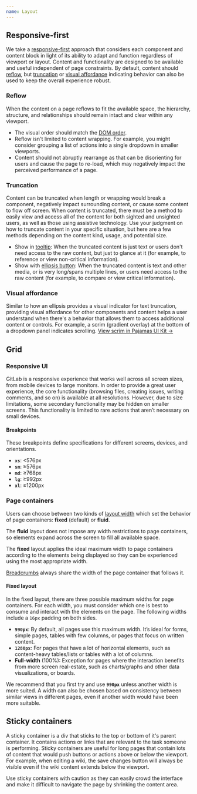 ```yaml
---
name: Layout
---
```


## Responsive-first

We take a [responsive-first](/product-foundations/layout#responsive-ui) approach that considers each component and content block in light of its ability to adapt and function regardless of viewport or layout. Content and functionality are designed to be available and useful independent of page constraints. By default, content should [reflow](#reflow), but [truncation](#truncation) or [visual affordance](#visual-affordance) indicating behavior can also be used to keep the overall experience robust.

### Reflow

When the content on a page reflows to fit the available space, the hierarchy, structure, and relationships should remain intact and clear within any viewport. 
- The visual order should match the [DOM order](https://www.w3.org/WAI/WCAG21/Techniques/css/C27). 
- Reflow isn't limited to content wrapping. For example, you might consider grouping a list of actions into a single dropdown in smaller viewports.
- Content should not abruptly rearrange as that can be disorienting for users and cause the page to re-load, which may negatively impact the perceived performance of a page. 

### Truncation

Content can be truncated when length or wrapping would break a component, negatively impact surrounding content, or cause some content to flow off screen. When content is truncated, there must be a method to easily view and access all of the content for both sighted and unsighted users, as well as those using assistive technology. Use your judgment on how to truncate content in your specific situation, but here are a few methods depending on the content kind, usage, and potential size.

- Show in [tooltip](/components/tooltip): When the truncated content is just text or users don't need access to the raw content, but just to glance at it (for example, to reference or view non-critical information).
- Show with [ellipsis button](/components/button#ellipsis): When the truncated content is text and other media, or is very long/spans multiple lines, or users need access to the raw content (for example, to compare or view critical information).

### Visual affordance

Similar to how an ellipsis provides a visual indicator for text truncation, providing visual affordance for other components and content helps a user understand when there's a behavior that allows them to access additional content or controls. For example, a scrim (gradient overlay) at the bottom of a dropdown panel indicates scrolling. [View scrim in Pajamas UI Kit →](https://www.figma.com/file/qEddyqCrI7kPSBjGmwkZzQ/Component-library?node-id=12053%3A184)

## Grid

### Responsive UI

GitLab is a responsive experience that works well across all screen sizes, from mobile devices to large monitors. In order to provide a great user experience, the core functionality (browsing files, creating issues, writing comments, and so on) is available at all resolutions. However, due to size limitations, some secondary functionality may be hidden on smaller screens. This functionality is limited to rare actions that aren’t necessary on small devices.

#### Breakpoints

These breakpoints define specifications for different screens, devices, and orientations.

- **`xs`**: <576px
- **`sm`**: ≥576px
- **`md`**: ≥768px
- **`lg`**: ≥992px
- **`xl`**: ≥1200px

### Page containers

Users can choose between two kinds of [layout width](https://docs.gitlab.com/ee/user/profile/preferences.html#layout-width) which set the behavior of page containers: **fixed** (default) or **fluid**.

The **fluid** layout does not impose any width restrictions to page containers, so elements expand across the screen to fill all available space.

The **fixed** layout applies the ideal maximum width to page containers according to the elements being displayed so they can be experienced using the most appropriate width.

[Breadcrumbs](/components/breadcrumb) always share the width of the page container that follows it.

#### Fixed layout

In the fixed layout, there are three possible maximum widths for page containers. For each width, you must consider which one is best to consume and interact with the elements on the page. The following widths include a `16px` padding on both sides.

- **`990px`**: By default, all pages use this maximum width. It’s ideal for forms, simple pages, tables with few columns, or pages that focus on written content.
- **`1280px`**: For pages that have a lot of horizontal elements, such as content-heavy tables/lists or tables with a lot of columns.
- **Full-width** (100%): Exception for pages where the interaction benefits from more screen real-estate, such as charts/graphs and other data visualizations, or boards.

We recommend that you first try and use **`990px`** unless another width is more suited. A width can also be chosen based on consistency between similar views in different pages, even if another width would have been more suitable.

## Sticky containers

A sticky container is a div that sticks to the top or bottom of it's parent container. It contains actions or links that are relevant to the task someone is performing. Sticky containers are useful for long pages that contain lots of content that would push buttons or actions above or below the viewport. For example, when editing a wiki, the save changes button will always be visible even if the wiki content extends below the viewport.

Use sticky containers with caution as they can easily crowd the interface and make it difficult to navigate the page by shrinking the content area.
